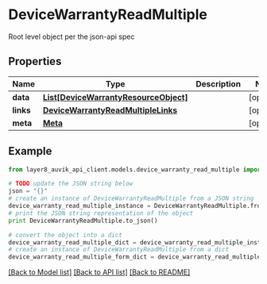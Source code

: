 # DeviceWarrantyReadMultiple

Root level object per the json-api spec

## Properties
Name | Type | Description | Notes
------------ | ------------- | ------------- | -------------
**data** | [**List[DeviceWarrantyResourceObject]**](DeviceWarrantyResourceObject.md) |  | [optional] 
**links** | [**DeviceWarrantyReadMultipleLinks**](DeviceWarrantyReadMultipleLinks.md) |  | [optional] 
**meta** | [**Meta**](Meta.md) |  | [optional] 

## Example

```python
from layer8_auvik_api_client.models.device_warranty_read_multiple import DeviceWarrantyReadMultiple

# TODO update the JSON string below
json = "{}"
# create an instance of DeviceWarrantyReadMultiple from a JSON string
device_warranty_read_multiple_instance = DeviceWarrantyReadMultiple.from_json(json)
# print the JSON string representation of the object
print DeviceWarrantyReadMultiple.to_json()

# convert the object into a dict
device_warranty_read_multiple_dict = device_warranty_read_multiple_instance.to_dict()
# create an instance of DeviceWarrantyReadMultiple from a dict
device_warranty_read_multiple_form_dict = device_warranty_read_multiple.from_dict(device_warranty_read_multiple_dict)
```
[[Back to Model list]](../README.md#documentation-for-models) [[Back to API list]](../README.md#documentation-for-api-endpoints) [[Back to README]](../README.md)


